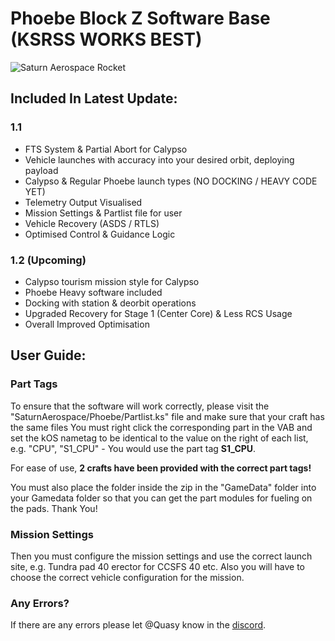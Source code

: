 # Phoebe Block Z Software Base (KSRSS WORKS BEST)

![Saturn Aerospace Rocket](https://cdn.discordapp.com/attachments/1156113285461069884/1179527821161406565/Screenshot_1146.png?ex=657a1be3&is=6567a6e3&hm=41c9b9b6406c6a9ac0393158af6c7ccd8a2b405773329c4541443e41cb9e8601&)

## Included In Latest Update:
### 1.1
- FTS System & Partial Abort for Calypso
- Vehicle launches with accuracy into your desired orbit, deploying payload
- Calypso & Regular Phoebe launch types (NO DOCKING / HEAVY CODE YET)
- Telemetry Output Visualised
- Mission Settings & Partlist file for user
- Vehicle Recovery (ASDS / RTLS)
- Optimised Control & Guidance Logic
### 1.2 (Upcoming)
- Calypso tourism mission style for Calypso
- Phoebe Heavy software included
- Docking with station & deorbit operations
- Upgraded Recovery for Stage 1 (Center Core) & Less RCS Usage
- Overall Improved Optimisation 

## User Guide: 
### Part Tags
To ensure that the software will work correctly, please visit the "SaturnAerospace/Phoebe/Partlist.ks" file and make sure that your craft has the same files
You must right click the corresponding part in the VAB and set the kOS nametag to be identical to the value on the right of each list, e.g. "CPU", "S1_CPU" - You would use the part tag **S1_CPU**.

For ease of use, **2 crafts have been provided with the correct part tags!**

You must also place the folder inside the zip in the "GameData" folder into your Gamedata folder so that you can get the part modules for fueling on the pads. Thank You!

### Mission Settings
Then you must configure the mission settings and use the correct launch site, e.g. Tundra pad 40 erector for CCSFS 40 etc.
Also you will have to choose the correct vehicle configuration for the mission.

### Any Errors?
If there are any errors please let @Quasy know in the [discord](https://discord.gg/bDEvPbTEyj).


